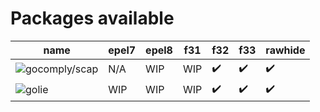 # Packages available

| name                                                                             | epel7 | epel8 | f31 | f32                | f33                | rawhide            |
|----------------------------------------------------------------------------------|-------|-------|-----|--------------------|--------------------|--------------------|
| ![gocomply/scap](https://src.fedoraproject.org/rpms/golang-github-gocomply-scap) | N/A   | WIP   | WIP | :heavy_check_mark: | :heavy_check_mark: | :heavy_check_mark: |
| ![golie](https://src.fedoraproject.org/rpms/golie)                               | WIP   | WIP   | WIP | :heavy_check_mark: | :heavy_check_mark: | :heavy_check_mark: |
